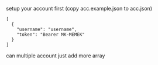 setup your account first (copy acc.example.json to acc.json)

```
[
  {
    "username": "username",
    "token": "Bearer MK-MEMEK"
  }
]

```

can multiple account just add more array
